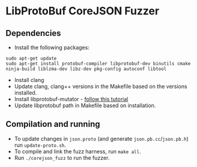 # LibProtoBuf CoreJSON Fuzzer

## Dependencies

+ Install the following packages:
```
sudo apt-get update
sudo apt-get install protobuf-compiler libprotobuf-dev binutils cmake ninja-build liblzma-dev libz-dev pkg-config autoconf libtool
```
+ Install clang
+ Update clang, clang++ versions in the Makefile based on the versions installed.
+ Install libprotobuf-mutator - [follow this tutorial](https://github.com/google/libprotobuf-mutator/blob/master/README.md)
+ Update libprotobuf path in Makefile based on installation.

## Compilation and running

+ To update changes in `json.proto` (and generate `json.pb.cc`/`json.pb.h`) run `update-proto.sh`.
+ To compile and link the fuzz harness, run `make all`.
+ Run `./corejson_fuzz` to run the fuzzer.
